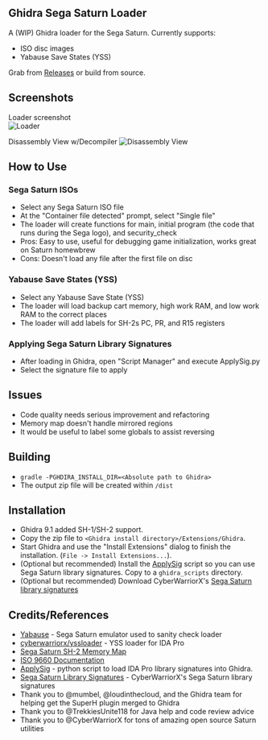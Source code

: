 ## Ghidra Sega Saturn Loader

A (WIP) Ghidra loader for the Sega Saturn. Currently supports:
- ISO disc images
- Yabause Save States (YSS)

Grab from [Releases](https://github.com/VGKintsugi/Ghidra-SegaSaturn-Loader/releases/) or build from source.

## Screenshots

Loader screenshot  
![Loader](screenshot_loader.png)

Disassembly View w/Decompiler
![Disassembly View](screenshot_loaded.png)

## How to Use
### Sega Saturn ISOs
- Select any Sega Saturn ISO file
- At the "Container file detected" prompt, select "Single file"
- The loader will create functions for main, initial program (the code that runs during the Sega logo), and security_check
- Pros: Easy to use, useful for debugging game initialization, works great on Saturn homewbrew
- Cons: Doesn't load any file after the first file on disc

### Yabause Save States (YSS)
- Select any Yabause Save State (YSS)
- The loader will load backup cart memory, high work RAM, and low work RAM to the correct places
- The loader will add labels for SH-2s PC, PR, and R15 registers

### Applying Sega Saturn Library Signatures
- After loading in Ghidra, open "Script Manager" and execute ApplySig.py
- Select the signature file to apply

## Issues
- Code quality needs serious improvement and refactoring
- Memory map doesn't handle mirrored regions
- It would be useful to label some globals to assist reversing

## Building
- ``gradle -PGHDIRA_INSTALL_DIR=<Absolute path to Ghidra>``
- The output zip file will be created within `/dist`

## Installation
- Ghidra 9.1 added SH-1/SH-2 support.
- Copy the zip file to ``<Ghidra install directory>/Extensions/Ghidra``.
- Start Ghidra and use the "Install Extensions" dialog to finish the installation. (``File -> Install Extensions...``).
- (Optional but recommended) Install the [ApplySig](https://github.com/NWMonster/ApplySig) script so you can use Sega Saturn library signatures. Copy to a ``ghidra_scripts`` directory.
- (Optional but recommended) Download CyberWarriorX's [Sega Saturn library signatures](http://cyberwarriorx.com/saturn-utilities)

## Credits/References
- [Yabause](https://github.com/Yabause/yabause) - Sega Saturn emulator used to sanity check loader
- [cyberwarriorx/yssloader](https://github.com/cyberwarriorx/yssloader) - YSS loader for IDA Pro
- [Sega Saturn SH-2 Memory Map](https://wiki.yabause.org/index.php5?title=SH-2CPU)
- [ISO 9660 Documentation](https://wiki.osdev.org/ISO_9660)
- [ApplySig](https://github.com/NWMonster/ApplySig) - python script to load IDA Pro library signatures into Ghidra.
- [Sega Saturn Library Signatures](http://cyberwarriorx.com/saturn-utilities) -  CyberWarriorX's Sega Saturn library signatures
- Thank you to @mumbel, @loudinthecloud, and the Ghidra team for helping get the SuperH plugin merged to Ghidra
- Thank you to @TrekkiesUnite118 for Java help and code review advice
- Thank you to @CyberWarriorX for tons of amazing open source Saturn utilities


